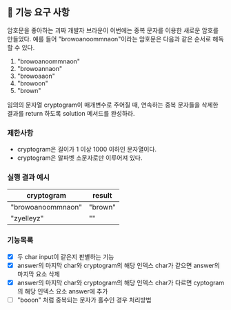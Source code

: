 ## 🚀 기능 요구 사항

암호문을 좋아하는 괴짜 개발자 브라운이 이번에는 중복 문자를 이용한 새로운 암호를 만들었다. 예를 들어 "browoanoommnaon"이라는 암호문은 다음과 같은 순서로 해독할 수 있다.

1. "browoanoommnaon"
2. "browoannaon"
3. "browoaaon"
4. "browoon"
5. "brown"

임의의 문자열 cryptogram이 매개변수로 주어질 때, 연속하는 중복 문자들을 삭제한 결과를 return 하도록 solution 메서드를 완성하라.

### 제한사항

- cryptogram은 길이가 1 이상 1000 이하인 문자열이다.
- cryptogram은 알파벳 소문자로만 이루어져 있다.

### 실행 결과 예시

| cryptogram | result |
| --- | --- |
| "browoanoommnaon" | "brown" |
| "zyelleyz" | "" |

### 기능목록
- [x] 두 char input이 같은지 판별하는 기능
- [x] answer의 마지막 char와 cryptogram의 해당 인덱스 char가 같으면 answer의 마지막 요소 삭제
- [x] answer의 마지막 char와 cryptogram의 해당 인덱스 char가 다르면 cyptogram의 해당 인덱스 요소 answer에 추가
- [ ] "booon" 처럼 중복되는 문자가 홀수인 경우 처리방법